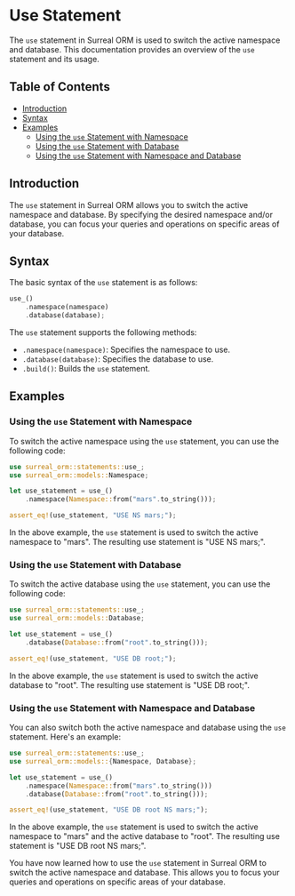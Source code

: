 # Use Statement

The `use` statement in Surreal ORM is used to switch the active namespace and
database. This documentation provides an overview of the `use` statement and its
usage.

## Table of Contents

- [Introduction](#introduction)
- [Syntax](#syntax)
- [Examples](#examples)
  - [Using the `use` Statement with Namespace](#using-the-use-statement-with-namespace)
  - [Using the `use` Statement with Database](#using-the-use-statement-with-database)
  - [Using the `use` Statement with Namespace and Database](#using-the-use-statement-with-namespace-and-database)

## Introduction

The `use` statement in Surreal ORM allows you to switch the active namespace and
database. By specifying the desired namespace and/or database, you can focus
your queries and operations on specific areas of your database.

## Syntax

The basic syntax of the `use` statement is as follows:

```rust
use_()
    .namespace(namespace)
    .database(database);
```

The `use` statement supports the following methods:

- `.namespace(namespace)`: Specifies the namespace to use.
- `.database(database)`: Specifies the database to use.
- `.build()`: Builds the `use` statement.

## Examples

### Using the `use` Statement with Namespace

To switch the active namespace using the `use` statement, you can use the
following code:

```rust
use surreal_orm::statements::use_;
use surreal_orm::models::Namespace;

let use_statement = use_()
    .namespace(Namespace::from("mars".to_string()));

assert_eq!(use_statement, "USE NS mars;");
```

In the above example, the `use` statement is used to switch the active namespace
to "mars". The resulting use statement is "USE NS mars;".

### Using the `use` Statement with Database

To switch the active database using the `use` statement, you can use the
following code:

```rust
use surreal_orm::statements::use_;
use surreal_orm::models::Database;

let use_statement = use_()
    .database(Database::from("root".to_string()));

assert_eq!(use_statement, "USE DB root;");
```

In the above example, the `use` statement is used to switch the active database
to "root". The resulting use statement is "USE DB root;".

### Using the `use` Statement with Namespace and Database

You can also switch both the active namespace and database using the `use`
statement. Here's an example:

```rust
use surreal_orm::statements::use_;
use surreal_orm::models::{Namespace, Database};

let use_statement = use_()
    .namespace(Namespace::from("mars".to_string()))
    .database(Database::from("root".to_string()));

assert_eq!(use_statement, "USE DB root NS mars;");
```

In the above example, the `use` statement is used to switch the active namespace
to "mars" and the active database to "root". The resulting use statement is "USE
DB root NS mars;".

You have now learned how to use the `use` statement in Surreal ORM to switch the
active namespace and database. This allows you to focus your queries and
operations on specific areas of your database.
